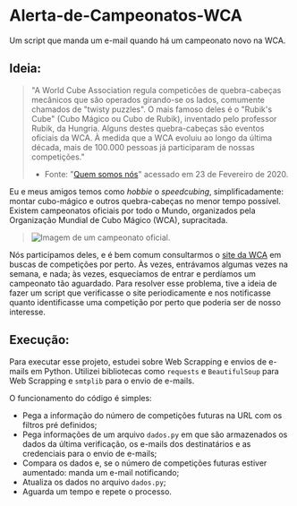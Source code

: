 # Alerta-de-Campeonatos-WCA
Um script que manda um e-mail quando há um campeonato novo na WCA.

## Ideia:
>"A World Cube Association regula competicões de quebra-cabeças mecânicos que são operados girando-se os lados, comumente chamados de "twisty puzzles". O mais famoso deles é o "Rubik's Cube" (Cubo Mágico ou Cubo de Rubik), inventado pelo professor Rubik, da Hungria. Alguns destes quebra-cabeças são eventos oficiais da WCA.
À medida que a WCA evoluiu ao longo da última década, mais de 100.000 pessoas já participaram de nossas competições."
>- Fonte: "[Quem somos nós](https://www.worldcubeassociation.org/about)"  acessado em 23 de Fevereiro de 2020.

Eu e meus amigos temos como *hobbie* o *speedcubing*, simplificadamente: montar cubo-mágico e outros quebra-cabeças no menor tempo possível.  
Existem campeonatos oficiais por todo o Mundo, organizados pela Organização Mundial de Cubo Mágico (WCA), supracitada. 
>![Imagem de um campeonato oficial.](https://www.cps.sp.gov.br/wp-content/uploads/sites/1/2019/08/Etec-Jacare%C3%AD-4%C2%BA-campeonato-mundial-do-cubo.jpg)

Nós participamos deles, e é bem comum consultarmos o [site da WCA](https://www.worldcubeassociation.org/competitions) em buscas de competições por perto. Às vezes, entrávamos algumas vezes na semana, e nada; às vezes, esquecíamos de entrar e perdíamos um campeonato tão aguardado. 
Para resolver esse problema, tive a ideia de fazer um script que verificasse o site periodicamente e nos notificasse quanto identificasse uma competição por perto que poderia ser de nosso interesse.  

## Execução:
Para executar esse projeto, estudei sobre Web Scrapping e envios de e-mails em Python. Utilizei bibliotecas como `requests` e `BeautifulSoup` para Web Scrapping e `smtplib` para o envio de e-mails.

O funcionamento do código é simples:

- Pega a informação do número de competições futuras na URL com os filtros pré definidos;
-  Pega informações de um arquivo `dados.py` em que são armazenados os dados da última verificação, os e-mails dos destinatários e as credenciais para o envio de e-mails;
- Compara os dados e, se o número de competições futuras estiver aumentado: manda um e-mail notificando;
- Atualiza os dados no arquivo `dados.py`;
- Aguarda um tempo e repete o processo.

